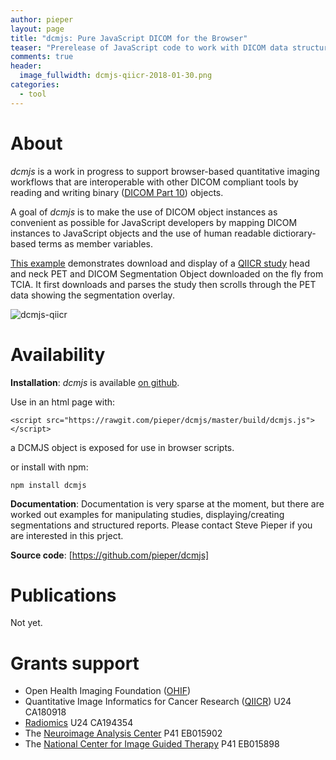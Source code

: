 ```yaml
---
author: pieper
layout: page
title: "dcmjs: Pure JavaScript DICOM for the Browser"
teaser: "Prerelease of JavaScript code to work with DICOM data structures in a web browser"
comments: true
header:
  image_fullwidth: dcmjs-qiicr-2018-01-30.png
categories:
  - tool
---
```


# About

_dcmjs_ is a work in progress to support browser-based quantitative imaging workflows
that are interoperable with other DICOM compliant tools by reading and writing binary
([DICOM Part 10](http://dicom.nema.org/medical/dicom/current/output/pdf/part10.pdf)) objects.

A goal of _dcmjs_ is to make the use of DICOM object instances as convenient as possible for JavaScript developers
by mapping DICOM instances to JavaScript objects and the use of human readable dictiorary-based terms as member variables.

[This example](https://pieper.github.io/dcmjs/examples/qiicr/) demonstrates download and display of a [QIICR study](https://peerj.com/articles/2057/) head and neck PET and DICOM Segmentation Object downloaded on the fly from TCIA.  It first
downloads and parses the study then scrolls through the PET data showing the segmentation overlay.


![dcmjs-qiicr]({{/images/dcmjs-qiicr-2018-01-30.png}} "dcmjs example with QIICR data")

# Availability

**Installation**: _dcmjs_ is available [on github](https://github.com/pieper/dcmjs).

Use in an html page with:

```
<script src="https://rawgit.com/pieper/dcmjs/master/build/dcmjs.js"></script>
```
a DCMJS object is exposed for use in browser scripts.

or install with npm:
```
npm install dcmjs
```



**Documentation**: Documentation is very sparse at the moment, but there are worked out examples for
manipulating studies, displaying/creating segmentations and structured reports.  Please contact Steve Pieper if you are interested in this prject.

**Source code**: [https://github.com/pieper/dcmjs]

# Publications

Not yet.

# Grants support

 * Open Health Imaging Foundation ([OHIF](http://ohif.org))
 * Quantitative Image Informatics for Cancer Research ([QIICR](http://qiicr.org)) U24 CA180918
 * [Radiomics](http://radiomics.io) U24 CA194354
 * The [Neuroimage Analysis Center](http://nac.spl.harvard.edu) P41 EB015902
 * The [National Center for Image Guided Therapy](http://ncigt.org) P41 EB015898

